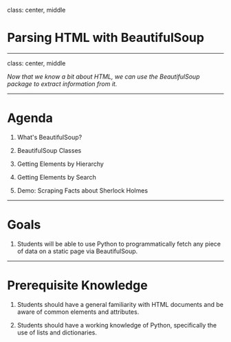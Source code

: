class: center, middle

# Parsing HTML with BeautifulSoup

---
class: center, middle

*Now that we know a bit about HTML, we can use the BeautifulSoup package to extract information from it.*

---

# Agenda

1. What's BeautifulSoup?

2. BeautifulSoup Classes

3. Getting Elements by Hierarchy

4. Getting Elements by Search

5. Demo: Scraping Facts about Sherlock Holmes

---

# Goals

1. Students will be able to use Python to programmatically fetch any piece of data on a static page via BeautifulSoup.

---

# Prerequisite Knowledge

1. Students should have a general familiarity with HTML documents and be aware of common elements and attributes.

2. Students should have a working knowledge of Python, specifically the use of lists and dictionaries.
